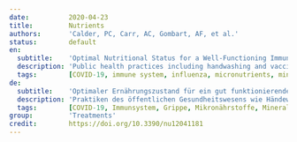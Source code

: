 ```yaml
---
date:          2020-04-23
title:         Nutrients
authors:       'Calder, PC, Carr, AC, Gombart, AF, et al.'
status:        default
en:
  subtitle:    'Optimal Nutritional Status for a Well-Functioning Immune System Is an Important Factor to Protect against Viral Infections'
  description: 'Public health practices including handwashing and vaccinations help reduce the spread and impact of infections. Nevertheless, the global burden of infection is high, and additional measures are necessary. Acute respiratory tract infections, for example, were responsible for approximately 2.38 million deaths worldwide in 2016. The role nutrition plays in supporting the immune system is well-established. A wealth of mechanistic and clinical data show that vitamins, including vitamins A, B6, B12, C, D, E, and folate; trace elements, including zinc, iron, selenium, magnesium, and copper; and the omega-3 fatty acids eicosapentaenoic acid and docosahexaenoic acid play important and complementary roles in supporting the immune system. Inadequate intake and status of these nutrients are widespread, leading to a decrease in resistance to infections and as a consequence an increase in disease burden. Against this background the following conclusions are made: (1) supplementation with the above micronutrients and omega-3 fatty acids is a safe, effective, and low-cost strategy to help support optimal immune function; (2) supplementation above the Recommended Dietary Allowance (RDA), but within recommended upper safety limits, for specific nutrients such as vitamins C and D is warranted; and (3) public health officials are encouraged to include nutritional strategies in their recommendations to improve public health.'
  tags:        [COVID-19, immune system, influenza, micronutrients, minerals, omega-3 fatty acids, viral infection, vitamin C, vitamin D, vitamins]
de:
  subtitle:    'Optimaler Ernährungszustand für ein gut funktionierendes Immunsystem ist ein wichtiger Faktor zum Schutz vor Virusinfektionen'
  description: 'Praktiken des öffentlichen Gesundheitswesens wie Händewaschen und Impfungen tragen dazu bei, die Verbreitung und die Auswirkungen von Infektionen zu verringern. Dennoch ist die weltweite Belastung durch Infektionen hoch, und es sind zusätzliche Maßnahmen erforderlich. Akute Atemwegsinfektionen zum Beispiel waren 2016 weltweit für etwa 2,38 Millionen Todesfälle verantwortlich. Die Rolle, die die Ernährung bei der Unterstützung des Immunsystems spielt, ist allgemein bekannt. Eine Fülle mechanistischer und klinischer Daten zeigt, dass Vitamine, einschließlich der Vitamine A, B6, B12, C, D, E und Folsäure, Spurenelemente, einschließlich Zink, Eisen, Selen, Magnesium und Kupfer, und die Omega-3-Fettsäuren Eicosapentaensäure und Docosahexaensäure eine wichtige und ergänzende Rolle bei der Unterstützung des Immunsystems spielen. Eine unzureichende Aufnahme und ein unzureichender Status dieser Nährstoffe sind weit verbreitet und führen zu einer geringeren Widerstandsfähigkeit gegen Infektionen und infolgedessen zu einem Anstieg der Krankheitslast. Vor diesem Hintergrund werden die folgenden Schlussfolgerungen gezogen: (1) Die Supplementierung mit den oben genannten Mikronährstoffen und Omega-3-Fettsäuren ist eine sichere, wirksame und kostengünstige Strategie zur Unterstützung einer optimalen Immunfunktion; (2) eine Supplementierung oberhalb der empfohlenen Tagesdosis (Recommended Dietary Allowance, RDA), aber innerhalb der empfohlenen Sicherheitsobergrenzen für bestimmte Nährstoffe wie Vitamin C und D ist gerechtfertigt; und (3) Beamte des öffentlichen Gesundheitswesens werden aufgefordert, Ernährungsstrategien in ihre Empfehlungen zur Verbesserung der öffentlichen Gesundheit aufzunehmen.' 
  tags:        [COVID-19, Immunsystem, Grippe, Mikronährstoffe, Mineralien, Omega-3-Fettsäuren, Virusinfektion, Vitamin C, Vitamin D, Vitamine]
group:         'Treatments'
credit:        https://doi.org/10.3390/nu12041181
---
```


